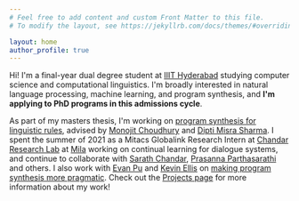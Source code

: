 ```yaml
---
# Feel free to add content and custom Front Matter to this file.
# To modify the layout, see https://jekyllrb.com/docs/themes/#overriding-theme-defaults

layout: home
author_profile: true
---
```


Hi! I'm a final-year dual degree student at [IIIT Hyderabad](https://www.iiit.ac.in/) studying computer science and computational linguistics. I'm broadly interested in natural language processing, machine learning, and program synthesis, and **I'm applying to PhD programs in this admissions cycle**.

As part of my masters thesis, I'm working on [program synthesis for linguistic rules](/projects#program-synthesis-for-linguistic-rules), advised by [Monojit Choudhury](https://www.microsoft.com/en-us/research/people/monojitc/) and [Dipti Misra Sharma](https://www.iiit.ac.in/people/faculty/dipti/). I spent the summer of 2021 as a Mitacs Globalink Research Intern at [Chandar Research Lab](https://chandar-lab.github.io/) at [Mila](https://mila.quebec/en/) working on continual learning for dialogue systems, and continue to collaborate with [Sarath Chandar](http://sarathchandar.in/), [Prasanna Parthasarathi](https://www.cs.mcgill.ca/~pparth2/) and others. I also work with [Evan Pu](https://evanthebouncy.github.io/) and [Kevin Ellis](https://www.cs.cornell.edu/~ellisk/) on [making program synthesis more pragmatic](/projects#pragmatic-program-synthesis). Check out the [Projects page](/projects) for more information about my work!